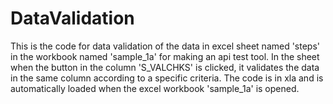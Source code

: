 # DataValidation
This is the code for data validation of the data in excel sheet named 'steps' in the workbook named 'sample_1a' for making an api test tool.
In the sheet when the button in the column 'S_VALCHKS' is clicked, it validates the data in the same column according to a specific criteria.
The code is in xla and is automatically loaded when the excel workbook 'sample_1a' is opened.
